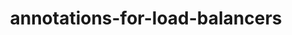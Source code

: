 ---
title: annotations-for-load-balancers
displayName: Annotations for Load Balancers
order: 70
published: true
redirect: /cloud/load-balancers/use-annotations-for-load-balancers
---